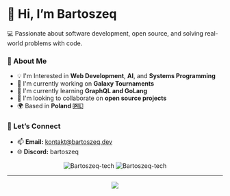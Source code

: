 # 👋 Hi, I’m Bartoszeq
💻 Passionate about software development, open source, and solving real-world problems with code.

### 🚀 About Me
- 💡 I'm Interested in **Web Development**, **AI**, and **Systems Programming**
- 🔭 I'm currently working on **Galaxy Tournaments**
- 🌱 I'm currently learning **GraphQL and GoLang**
- 👯 I'm looking to collaborate on **open source projects**
- 🌍 Based in **Poland 🇵🇱**

### 💬 Let’s Connect

- 📫 **Email:** [kontakt@bartoszeq.dev](mailto:kontakt@bartoszeq.dev)
- 🌐 **Discord:** bartoszeq

<div align="center">
  
<p align="center">
<img align="center" src="https://github-readme-stats-one-bay-73.vercel.app/api?username=Bartoszeq-tech&show_icons=true&locale=en&layout=compact&theme=github_dark_dimmed&hide_rank=true" alt="Bartoszeq-tech" />
<img align="center" src="https://github-readme-streak-stats.herokuapp.com/?user=Bartoszeq-tech&theme=github_dark_dimmed&date_format=n%2Fj%5B%2FY%5D" alt="Bartoszeq-tech" />
</p>

---
<p align="center">
    <img src="https://skillicons.dev/icons?i=arch,cloudflare,docker,figma,git,css,tailwind,html,js,ts,react,svelte,nodejs,py,java,kotlin,laravel,golang,mysql,mongodb,redis,webpack" />
</p>
</div>
